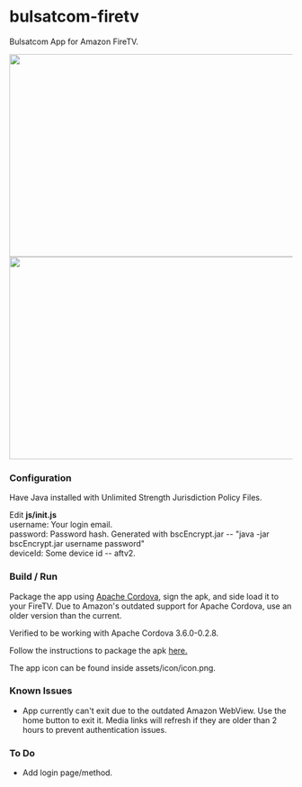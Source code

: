# bulsatcom-firetv

Bulsatcom App for Amazon FireTV.

<img src="https://raw.githubusercontent.com/sgloutnikov/bulsatcom-firetv/master/screen1.png" alt="" width="640" height="360">
<img src="https://raw.githubusercontent.com/sgloutnikov/bulsatcom-firetv/master/screen2.png" alt="" width="640" height="360">

### Configuration

Have Java installed with Unlimited Strength Jurisdiction Policy Files.

Edit **js/init.js**  
username: Your login email.  
password: Password hash. Generated with bscEncrypt.jar -- "java -jar bscEncrypt.jar username password"  
deviceId: Some device id -- aftv2.

### Build / Run

Package the app using [Apache Cordova](https://cordova.apache.org/), sign the apk, and side load it to your FireTV. Due to Amazon's outdated support for Apache Cordova, use an older version than the current.

Verified to be working with Apache Cordova 3.6.0-0.2.8.

Follow the instructions to package the apk [here.](http://cordova.apache.org/docs/en/3.6.0/guide/platforms/amazonfireos/index.html)

The app icon can be found inside assets/icon/icon.png.

### Known Issues
* App currently can't exit due to the outdated Amazon WebView. Use the home button to exit it. Media links will refresh if they are older than 2 hours to prevent authentication issues.
### To Do
* Add login page/method.